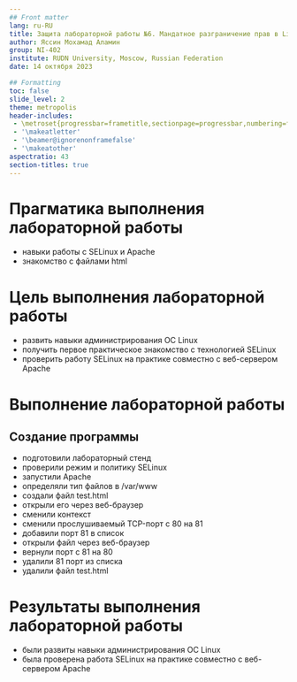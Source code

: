```yaml
---
## Front matter
lang: ru-RU
title: Защита лабораторной работы №6. Мандатное разграничение прав в Linux.
author: Яссин Мохамад Аламин
group: NI-402
institute: RUDN University, Moscow, Russian Federation
date: 14 октября 2023

## Formatting
toc: false
slide_level: 2
theme: metropolis
header-includes: 
 - \metroset{progressbar=frametitle,sectionpage=progressbar,numbering=fraction}
 - '\makeatletter'
 - '\beamer@ignorenonframefalse'
 - '\makeatother'
aspectratio: 43
section-titles: true
---
```


# Прагматика выполнения лабораторной работы

- навыки работы с SELinux и Apache
- знакомство с файлами html

# Цель выполнения лабораторной работы

- развить навыки администрирования ОС Linux
- получить первое практическое знакомство с технологией SELinux
- проверить работу SELinux на практике совместно с веб-сервером Apache

#  Выполнение лабораторной работы

## Создание программы

- подготовили лабораторный стенд
- проверили режим и политику SELinux
- запустили Apache
- определяли тип файлов в /var/www
- создали файл test.html
- открыли его через веб-браузер
- сменили контекст
- сменили прослушиваемый TCP-порт с 80 на 81
- добавили порт 81 в список
- открыли файл через веб-браузер
- вернули порт с 81 на 80
- удалили 81 порт из списка
- удалили файл test.html

# Результаты выполнения лабораторной работы

- были развиты навыки администрирования ОС Linux
- была проверена работа SELinux на практике совместно с веб-сервером Apache

